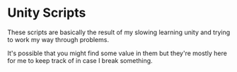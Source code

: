 # Unity Scripts
These scripts are basically the result of my slowing learning unity and trying to work my way through problems.

It's possible that you might find some value in them but they're mostly here for me to keep track of in case I break something.

